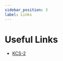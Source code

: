 ```yaml
---
sidebar_position: 3
label: Links
---
```

# Useful Links 

- [KCS-2](https://github.com/koinos/koinos-contract-standards/blob/master/KCSs/kcs-2.md)